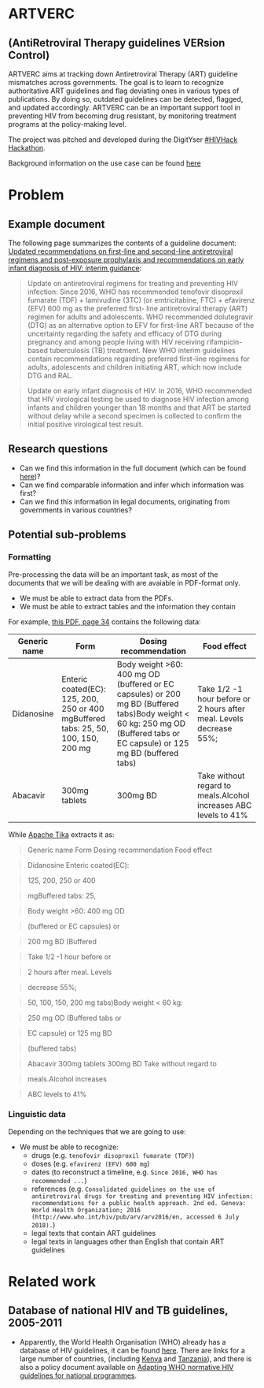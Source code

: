 # ARTVERC 
## (AntiRetroviral Therapy guidelines VERsion Control)
ARTVERC aims at tracking down Antiretroviral Therapy (ART) guideline mismatches across governments. The goal is to learn to recognize authoritative ART guidelines and flag deviating ones in various types of publications. By doing so, outdated guidelines can be detected, flagged, and updated accordingly. ARTVERC can be an important support tool in preventing HIV from becoming drug resistant, by monitoring treatment programs at the policy-making level.

The project was pitched and developed during the DigitYser [#HIVHack Hackathon](https://hivhack.org/).

Background information on the use case can be found [here](https://docs.google.com/presentation/d/e/2PACX-1vSMyoM2RIIuoWTr8z1BFCQmWwZ2h6YLTMb-UoDrvgLlyp7z6ofKkIgNrKB2ftt4Te_7Nh_CiwthMczt/pub?start=false&loop=false&delayms=3000&slide=id.p9) 

# Problem
## Example document
The following page summarizes the contents of a guideline document: [Updated recommendations on first-line and second-line antiretroviral regimens and post-exposure prophylaxis and recommendations on early infant diagnosis of HIV: interim guidance](http://www.who.int/hiv/pub/guidelines/ARV2018update/en/):

> Update on antiretroviral regimens for treating and preventing HIV infection: Since 2016, WHO has recommended tenofovir disoproxil fumarate (TDF) + lamivudine (3TC) (or emtricitabine, FTC) + efavirenz (EFV) 600 mg as the preferred first- line antiretroviral therapy (ART) regimen for adults and adolescents. WHO recommended dolutegravir (DTG) as an alternative option to EFV for first-line ART because of the uncertainty regarding the safety and efficacy of DTG during pregnancy and among people living with HIV receiving rifampicin-based tuberculosis (TB) treatment. New WHO interim guidelines contain recommendations regarding preferred first-line regimens for adults, adolescents and children initiating ART, which now include DTG and RAL.

> Update on early infant diagnosis of HIV: In 2016, WHO recommended that HIV virological testing be used to diagnose HIV infection among infants and children younger than 18 months and that ART be started without delay while a second specimen is collected to confirm the initial positive virological test result.

## Research questions
- Can we find this information in the full document (which can be found [here](http://apps.who.int/iris/bitstream/handle/10665/273632/WHO-CDS-HIV-18.18-eng.pdf?ua=1))?
- Can we find comparable information and infer which information was first?
- Can we find this information in legal documents, originating from governments in various countries?

## Potential sub-problems
### Formatting
Pre-processing the data will be an important task, as most of the documents that we will be dealing with are avaiable in PDF-format only.
- We must be able to extract data from the PDFs.
- We must be able to extract tables and the information they contain

For example, [this PDF, page 34](http://www.who.int/hiv/pub/guidelines/kenya_art.pdf?ua=1) contains the following data:

| Generic name | Form | Dosing recommendation | Food effect |
| ------------ | ---- | --------------------- | ----------- |
| Didanosine|Enteric coated(EC): 125, 200, 250 or 400 mgBuffered tabs: 25, 50, 100, 150, 200 mg | Body weight >60: 400 mg OD (buffered or EC capsules) or 200 mg BD (Buffered tabs)Body weight < 60 kg: 250 mg OD (Buffered tabs or EC capsule) or 125 mg BD (buffered tabs) | Take 1/2 -1 hour before or 2 hours after meal. Levels decrease 55%; |
| Abacavir | 300mg tablets | 300mg BD | Take without regard to meals.Alcohol increases ABC levels to 41% |

While [Apache Tika]() extracts it as:

> Generic name Form Dosing recommendation Food effect 

> Didanosine Enteric coated(EC): 

> 125, 200, 250 or 400 

> mgBuffered tabs: 25, 

> Body weight >60: 400 mg OD

> (buffered or EC capsules) or 

> 200 mg BD (Buffered 

> Take 1/2 -1 hour before or 

> 2 hours after meal. Levels 

> decrease 55%; 

> 50, 100, 150, 200 mg tabs)Body weight < 60 kg: 

> 250 mg OD (Buffered tabs or 

> EC capsule) or 125 mg BD 

> (buffered tabs) 

> Abacavir 300mg tablets 300mg BD Take without regard to 

> meals.Alcohol increases 

> ABC levels to 41% 

### Linguistic data
Depending on the techniques that we are going to use:
- We must be able to recognize:
  - drugs (e.g. `tenofovir disoproxil fumarate (TDF)`)
  - doses (e.g. `efavirenz (EFV) 600 mg`)
  - dates (to reconstruct a timeline, e.g. `Since 2016, WHO has recommended ...`)
  - references (e.g. `Consolidated guidelines on the use of antiretroviral drugs for treating and preventing HIV infection: recommendations for a public health approach. 2nd ed. Geneva: World Health Organization; 2016 (http://www.who.int/hiv/pub/arv/arv2016/en, accessed 6 July 2018).`)
  - legal texts that contain ART guidelines
  - legal texts in languages other than English that contain ART guidelines

# Related work
## Database of national HIV and TB guidelines, 2005-2011
- Apparently, the World Health Organisation (WHO) already has a database of HIV guidelines, it can be found [here](http://www.who.int/hiv/pub/national_guidelines/en/). There are links for a large number of countries, (including [Kenya](http://www.who.int/hiv/pub/guidelines/kenya_art.pdf?ua=1) and [Tanzania](http://www.who.int/hiv/pub/guidelines/tanzania_art.pdf?ua=1)), and there is also a policy document available on [Adapting WHO normative HIV guidelines for national programmes](http://www.who.int/hiv/pub/who_normative/en/).

